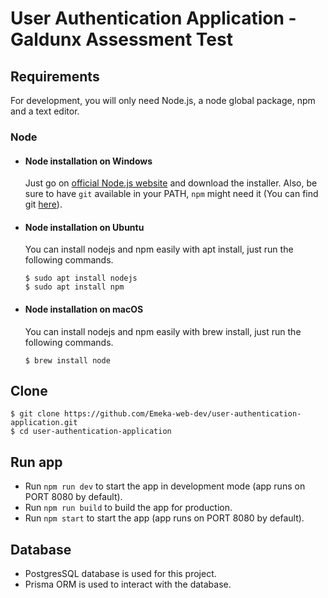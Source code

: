 # User Authentication Application - Galdunx Assessment Test

## Requirements

For development, you will only need Node.js, a node global package, npm and a text editor.

### Node

- #### Node installation on Windows

  Just go on [official Node.js website](https://nodejs.org/) and download the installer.
  Also, be sure to have `git` available in your PATH, `npm` might need it (You can find git [here](https://git-scm.com/)).

- #### Node installation on Ubuntu

  You can install nodejs and npm easily with apt install, just run the following commands.

      $ sudo apt install nodejs
      $ sudo apt install npm

- #### Node installation on macOS

  You can install nodejs and npm easily with brew install, just run the following commands.

      $ brew install node

## Clone

    $ git clone https://github.com/Emeka-web-dev/user-authentication-application.git
    $ cd user-authentication-application

## Run app

- Run `npm run dev` to start the app in development mode (app runs on PORT 8080 by default).
- Run `npm run build` to build the app for production.
- Run `npm start` to start the app (app runs on PORT 8080 by default).

## Database

- PostgresSQL database is used for this project.
- Prisma ORM is used to interact with the database.
